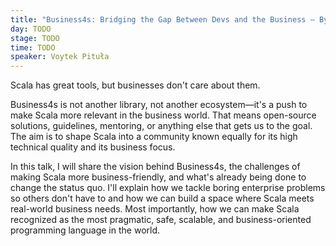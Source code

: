 ```yaml
---
title: "Business4s: Bridging the Gap Between Devs and the Business — By Any Means Necessary"
day: TODO
stage: TODO
time: TODO
speaker: Voytek Pituła
---
```


Scala has great tools, but businesses don't care about them.

Business4s is not another library, not another ecosystem—it's a push to make Scala more relevant in the business world. That means open-source solutions, guidelines, mentoring, or anything else that gets us to the goal. The aim is to shape Scala into a community known equally for its high technical quality and its business focus.

In this talk, I will share the vision behind Business4s, the challenges of making Scala more business-friendly, and what's already being done to change the status quo. I'll explain how we tackle boring enterprise problems so others don't have to and how we can build a space where Scala meets real-world business needs. Most importantly, how we can make Scala recognized as the most pragmatic, safe, scalable, and business-oriented programming language in the world.
    